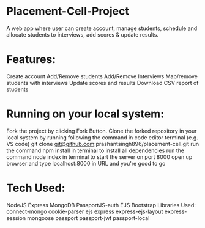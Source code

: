 # Placement-Cell-Project
A web app where user can create account, manage students, schedule and allocate students to interviews, add scores & update results.


# Features:
Create account
Add/Remove students
Add/Remove Interviews
Map/remove students with interviews
Update scores and results
Download CSV report of students
# Running on your local system:
Fork the project by clicking Fork Button.
Clone the forked repository in your local system by running following the command in code editor terminal (e.g. VS code)
git clone git@github.com:prashantsingh896/placement-cell.git
run the command npm install in terminal to install all dependencies
run the command node index in terminal to start the server on port 8000
open up browser and type localhost:8000 in URL and you're good to go
# Tech Used:
NodeJS
Express
MongoDB
PassportJS-auth
EJS
Bootstrap
Libraries Used:
connect-mongo
cookie-parser
ejs
express
express-ejs-layout
express-session
mongoose
passport
passport-jwt
passport-local
